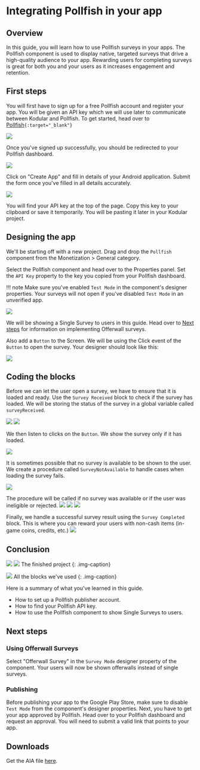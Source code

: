# Integrating Pollfish in your app

## Overview

In this guide, you will learn how to use Pollfish surveys in your apps. The Pollfish component is used to display native, targeted surveys that drive a high-quality audience to your app. Rewarding users for completing surveys is great for both you and your users as it increases engagement and retention.

## First steps

You will first have to sign up for a free Pollfish account and register your app. You will be given an API key which we will use later to communicate between Kodular and Pollfish. To get started, head over to [Pollfish](https://www.pollfish.com/signup/publisher)```{:target="_blank"}```

![](/assets/images/guides/pollfish/ext_signup.jpg)

Once you've signed up successfully, you should be redirected to your Pollfish dashboard.

![](/assets/images/guides/pollfish/ext_dashboard.jpg)

Click on "Create App" and fill in details of your Android application. Submit the form once you've filled in all details accurately.

![](/assets/images/guides/pollfish/ext_create.jpg)

You will find your API key at the top of the page. Copy this key to your clipboard or save it temporarily. You will be pasting it later in your Kodular project.

## Designing the app

We'll be starting off with a new project. Drag and drop the `Pollfish` component from the Monetization > General category.

Select the Pollfish component and head over to the Properties panel. Set the `API Key` property to the key you copied from your Pollfish dashboard.


!!! note
    Make sure you've enabled `Test Mode` in the component's designer properties. Your surveys will not open if you've disabled `Test Mode` in an unverified app.

![](/assets/images/guides/pollfish/d_pollfish-1.jpg)

We will be showing a Single Survey to users in this guide. Head over to [Next steps](#next-steps) for information on implementing Offerwall surveys.

Also add a `Button` to the Screen. We will be using the Click event of the `Button` to open the survey.
Your designer should look like this:

![](/assets/images/guides/pollfish/d_pollfish-2.jpg)

## Coding the blocks

Before we can let the user open a survey, we have to ensure that it is loaded and ready. Use the `Survey Received` block to check if the survey has loaded. We will be storing the status of the survey in a global variable called `surveyReceived`.

![](/assets/images/guides/pollfish/v_survey-received.png)
![](/assets/images/guides/pollfish/e_survey-received.png)

We then listen to clicks on the `Button`. We show the survey only if it has loaded.

![](/assets/images/guides/pollfish/e_button-click.png)

It is sometimes possible that no survey is available to be shown to the user. We create a procedure called `SurveyNotAvailable` to handle cases when loading the survey fails.

![](/assets/images/guides/pollfish/p_survey-not-available.png)

The procedure will be called if no survey was available or if the user was ineligible or rejected.
![](/assets/images/guides/pollfish/e_survey-not-available.png)
![](/assets/images/guides/pollfish/e_user-not-eligible.png)
![](/assets/images/guides/pollfish/e_user-rejected.png)

Finally, we handle a successful survey result using the `Survey Completed` block. This is where you can reward your users with non-cash items (in-game coins, credits, etc.)
![](/assets/images/guides/pollfish/e_survey-completed.png)


## Conclusion

![](/assets/images/guides/pollfish/pr_survey.png)
![](/assets/images/guides/pollfish/pr_reward.png)
The finished project
{: .img-caption}

![](/assets/images/guides/pollfish/blocks.png)
All the blocks we've used
{: .img-caption}

Here is a summary of what you've learned in this guide.

 - How to set up a Pollfish publisher account.
 - How to find your Pollfish API key.
 - How to use the Pollfish component to show Single Surveys to users.

## Next steps

### Using Offerwall Surveys

Select "Offerwall Survey" in the `Survey Mode` designer property of the component. Your users will now be shown offerwalls instead of single surveys.

### Publishing

Before publishing your app to the Google Play Store, make sure to disable `Test Mode` from the component's designer properties. Next, you have to get your app approved by Pollfish.
Head over to your Pollfish dashboard and request an approval. You will need to submit a valid link that points to your app.

## Downloads

 Get the AIA file <a href="https://kodular-docs.s3-eu-west-1.amazonaws.com/aia/pollfish.aia">here</a>.
